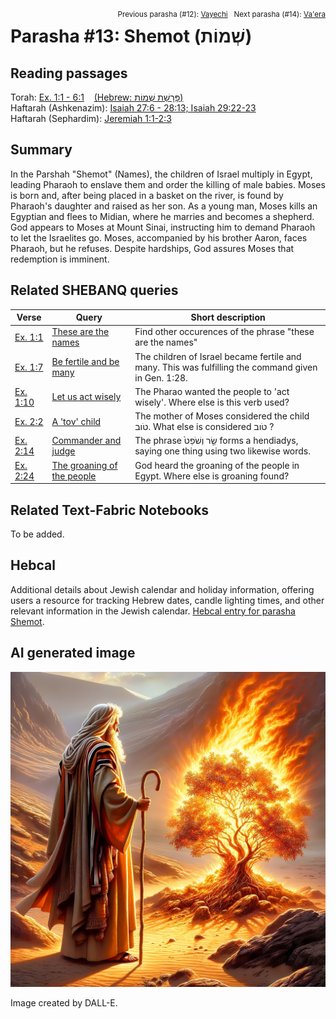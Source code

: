 <span style="float: right;"><sup>Previous parasha (#12): <a href="../12%20-%20Vayechi/README.md#start">Vayechi</a> &nbsp;&nbsp;Next parasha (#14): <a href="../14%20-%20Va'era/README.md#start">Va'era</a></sup></span>

# Parasha #13: Shemot (שְׁמוֹת‎) <a name="start"></a>

## Reading passages

Torah: [Ex. 1:1 - 6:1](https://www.stepbible.org/?q=version=NASB2020|reference=Ex.1:1-6:1&options=HNVUG) &nbsp;&nbsp; [(Hebrew: פָּרָשַׁת שְׁמוֹת)](https://tikkun.io/#/p/shemot)<br>
Haftarah (Ashkenazim): [Isaiah 27:6 - 28:13; Isaiah 29:22-23](https://www.stepbible.org/?q=version=NASB2020|reference=Is.27:6-28:13+Is.29:22-23&options=HNVUG)<br>
Haftarah (Sephardim): [Jeremiah 1:1-2:3](https://www.stepbible.org/?q=version=NASB2020|reference=Jer.1:1-2:3&options=HNVUG)

## Summary

In the Parshah "Shemot" (Names), the children of Israel multiply in Egypt, leading Pharaoh to enslave them and order the killing of male babies. Moses is born and, after being placed in a basket on the river, is found by Pharaoh's daughter and raised as her son. As a young man, Moses kills an Egyptian and flees to Midian, where he marries and becomes a shepherd. God appears to Moses at Mount Sinai, instructing him to demand Pharaoh to let the Israelites go. Moses, accompanied by his brother Aaron, faces Pharaoh, but he refuses. Despite hardships, God assures Moses that redemption is imminent.

## Related SHEBANQ queries

Verse | Query | Short description
--- | --- | ---
[Ex. 1:1](https://www.stepbible.org/?q=version=NASB2020\|reference=Ex.1:1&options=HNVUG) | [These are the names](https://shebanq.ancient-data.org/hebrew/text?iid=6284&version=2021&page=1&mr=r&qw=q) | Find other occurences of the phrase "these are the names"
[Ex. 1:7](https://www.stepbible.org/?q=version=NASB2020\|reference=Ex.1:7&options=HNVUG) | [Be fertile and be many](https://shebanq.ancient-data.org/hebrew/text?iid=6286&version=2021&page=1&mr=r&qw=q) | The children of Israel became fertile and many. This was fulfilling the command given in Gen. 1:28.
[Ex. 1:10](https://www.stepbible.org/?q=version=NASB2020\|reference=Ex.1:10&options=HNVUG) | [Let us act wisely](https://shebanq.ancient-data.org/hebrew/text?iid=6285&version=2021&page=1&mr=r&qw=q) | The Pharao wanted the people to 'act wisely'. Where else is this verb used?
[Ex. 2:2](https://www.stepbible.org/?q=version=NASB2020\|reference=Ex.2:2&options=HNVUG) | [A 'tov' child](https://shebanq.ancient-data.org/hebrew/text?iid=6289&version=2021&page=1&mr=r&qw=q) |  The mother of Moses considered the child טֹוב. What else is considered טֹוב ?
[Ex. 2:14](https://www.stepbible.org/?q=version=NASB2020\|reference=Ex.2:14&options=HNVUG) | [Commander and judge](https://shebanq.ancient-data.org/hebrew/text?iid=6318&version=2021&page=1&mr=r&qw=q) | The phrase שַׂ֤ר וְשֹׁפֵט֙ forms a hendiadys, saying one thing using two likewise words.
[Ex. 2:24](https://www.stepbible.org/?q=version=NASB2020\|reference=Ex.2:24&options=HNVUG) | [The groaning of the people](https://shebanq.ancient-data.org/hebrew/text?iid=6290&version=2021&page=1&mr=r&qw=q) | God heard the groaning of the people in Egypt. Where else is groaning found?


## Related Text-Fabric Notebooks

To be added.

## Hebcal

Additional details about Jewish calendar and holiday information, offering users a resource for tracking Hebrew dates, candle lighting times, and other relevant information in the Jewish calendar. [Hebcal entry for parasha Shemot](https://www.hebcal.com/sedrot/shemot).

## AI generated image

<img src="moses_calling_DALL-E.jpg">

Image created by DALL-E.
